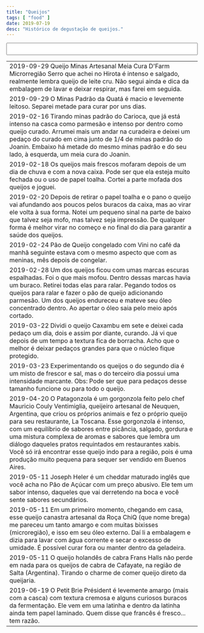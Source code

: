 ```yaml
---
title: "Queijos"
tags: [ "food" ]
date: 2019-07-19
desc: "Histórico de degustação de queijos."
---
```

<table class="sortable">
<input type="text" name="filter" value="" id="filter" style="width: 100%; font-size: 22px;" title=""/><span name="results" id="results"></span>

<tr><td>2019-09-29 Queijo Minas Artesanal Meia Cura D'Farm Microrregião Serro que achei no Hirota é intenso e salgado, realmente lembra queijo de leite cru. Não segui ainda e dica da embalagem de lavar e deixar respirar, mas farei em seguida.</td></tr>
<tr><td>2019-09-29 O Minas Padrão da Quatá é macio e levemente leitoso. Separei metade para curar por uns dias.</td></tr>
<tr><td>2019-02-16 Tirando minas padrão do Carioca, que já está intenso na casca como parmesão e intenso por dentro como queijo curado. Arrumei mais um andar na curadeira e deixei um pedaço do curado em cima junto de 1/4 de minas padrão do Joanin. Embaixo há metade do mesmo minas padrão e do seu lado, à esquerda, um meia cura do Joanin.</td></tr>
<tr><td>2019-02-18 Os queijos mais frescos mofaram depois de um dia de chuva e com a nova caixa. Pode ser que ela esteja muito fechada ou o uso de papel toalha. Cortei a parte mofada dos queijos e joguei.</td></tr>
<tr><td>2019-02-20 Depois de retirar o papel toalha e o pano o queijo vai afundando aos poucos pelos buracos da caixa, mas ao virar ele volta à sua forma. Notei um pequeno sinal na parte de baixo que talvez seja mofo, mas talvez seja impressão. De qualquer forma é melhor virar no começo e no final do dia para garantir a saúde dos queijos.</td></tr>
<tr><td>2019-02-24 Pão de Queijo congelado com Vini no café da manhã seguinte estava com o mesmo aspecto que com as meninas, mês depois de congelar.</td></tr>
<tr><td>2019-02-28 Um dos queijos ficou com umas marcas escuras espalhadas. Foi o que mais mofou. Dentro dessas marcas havia um buraco. Retirei todas elas para ralar. Pegando todos os queijos para ralar e fazer o pão de queijo adicionando parmesão. Um dos queijos endureceu e mateve seu óleo concentrado dentro. Ao apertar o óleo saia pelo meio após cortado.</td></tr>
<tr><td>2019-03-22 Dividi o queijo Caxambu em sete e deixei cada pedaço um dia, dois e assim por diante, curando. Já vi que depois de um tempo a textura fica de borracha. Acho que o melhor é deixar pedaços grandes para que o núcleo fique protegido.</td></tr>
<tr><td>2019-03-23 Experimentando os queijos o do segundo dia é um misto de frescor e sal, mas o do terceiro dia possui uma intensidade marcante. Obs: Pode ser que para pedaços desse tamanho funcione ou para todo o queijo.</td></tr>
<tr><td>2019-04-20 O Patagonzola é um gorgonzola feito pelo chef Mauricio Couly Ventimiglia, queijeiro artesanal de Neuquen, Argentina, que criou os próprios animais e fez o próprio queijo para seu restaurante, La Toscana. Esse gorgonzola é intenso, com um equilíbrio de sabores entre picância, salgado, gordura e uma mistura complexa de aromas e sabores que lembra um diálogo daqueles pratos requintados em restaurantes xabis. Você só irá encontrar esse queijo indo para a região, pois é uma produção muito pequena para sequer ser vendido em Buenos Aires.</td></tr>
<tr><td>2019-05-11 Joseph Heler é um cheddar maturado inglês que você acha no Pão de Açúcar com um preço abusivo. Ele tem um sabor intenso, daqueles que vai derretendo na boca e você sente sabores secundários.</td></tr>
<tr><td>2019-05-11 Em um primeiro momento, chegando em casa, esse queijo canastra artesanal da Roça ChiQ (que nome brega) me pareceu um tanto amargo e com muitas bixisses (microregião), e isso em seu óleo externo. Daí li a embalagem e dizia para lavar com água corrente e secar o excesso de umidade. É possível curar fora ou manter dentro da geladeira.</td></tr>
<tr><td>2019-05-11 O queijo holandês de cabra Frans Halls não perde em nada para os queijos de cabra de Cafayate, na região de Salta (Argentina). Tirando o charme de comer queijo direto da queijaria.</td></tr>
<tr><td>2019-06-19 O Petit Brie Président é levemente amargo (mais com a casca) com textura cremosa e alguns curiosos buracos da fermentação. Ele vem em uma latinha e dentro da latinha ainda tem papel laminado. Quem disse que francês é fresco... tem razão.</td></tr>
</table>
